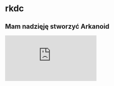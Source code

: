 # rkdc

## Mam nadzięję stworzyć Arkanoid

![screenshot](https://www.b4x.com/android/forum/proxy.php?image=http%3A%2F%2Fwww.basic4ppc.com%2Fbasic4android%2Fimages%2Farkanoid_1.png&hash=12fb8fd23608b288bdf739db26428ad2)